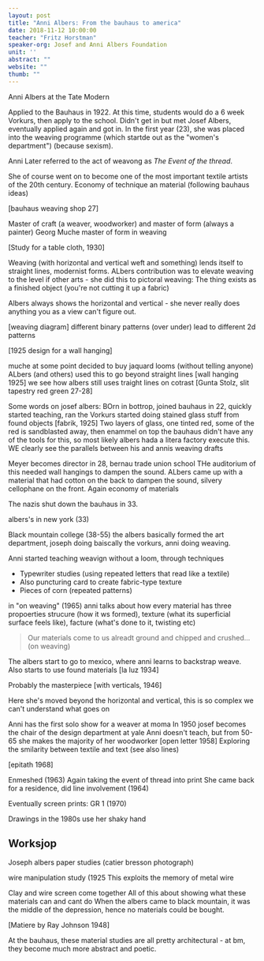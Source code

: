 ```yaml
---
layout: post
title: "Anni Albers: From the bauhaus to america"
date: 2018-11-12 10:00:00
teacher: "Fritz Horstman"
speaker-org: Josef and Anni Albers Foundation
unit: ''
abstract: ""
website: ""
thumb: ""
---
```


Anni Albers at the Tate Modern

Applied to the Bauhaus in 1922. At this time, students would do a 6 week Vorkurs, then apply to the school. Didn't get in but met Josef Albers, eventually applied again and got in. In the first year (23), she was placed into the weaving programme (which startde out as the "women's department") (because sexism).

Anni Later referred to the act of weavong as *The Event of the thread*.

She of course went on to become one of the most important textile artists of the 20th century. Economy of technique an material (following bauhaus ideas)

[bauhaus weaving shop 27]

Master of craft (a weaver, woodworker) and master of form (always a painter)
Georg Muche master of form in weaving

[Study for a table cloth, 1930]

Weaving (with horizontal and vertical weft and something) lends itself to straight lines, modernist forms. ALbers contribution was to elevate weaving to the level if other arts - she did this to pictoral weaving: The thing exists as a finished object (you're not cutting it up a fabric)

Albers always shows the horizontal and vertical - she never really does anything you as a view can't figure out.

[weaving diagram] different binary patterns (over under) lead to different 2d patterns

[1925 design for a wall hanging]

muche at some point decided to buy jaquard looms (without telling anyone)
ALbers (and others) used this to go beyond straight lines 
[wall hanging 1925]
we see how albers still uses traight lines on cotrast
[Gunta Stolz, slit tapestry red green 27-28]

Some words on josef albers:
BOrn in bottrop, joined bauhaus in 22, quickly started teaching, ran the Vorkurs
started doing stained glass stuff from found objects
[fabrik, 1925]
Two layers of glass, one tinted red, some of the red is sandblasted away, then enammel on top
the bauhaus didn't have any of the tools for this, so most likely albers hada a litera factory execute this.
WE clearly see the parallels between his and annis weaving drafts

Meyer becomes director in 28, bernau trade union school
THe auditorium of this needed wall hangings to dampen the sound. ALbers came up with a material that had cotton on the back to dampen the sound, silvery cellophane on the front. Again economy of materials

The nazis shut down the bauhaus in 33.

albers's in new york (33)

Black mountain college (38-55)
the albers basically formed the art department, joseph doing baiscally the vorkurs, anni doing weaving.

Anni started teaching weavign without a loom, through techniques

- Typewriter studies (using repeated letters that read like a textile)
- Also puncturing card to create fabric-type texture
- Pieces of corn (repeated patterns)

in "on weaving" (1965) anni talks about how every material has three propoerties
strucure (how it ws formed), texture (what its superficial surface feels like), facture (what's done to it, twisting etc)

> Our materials come to us alreadt ground and chipped and crushed...
(on weaving)

The albers start to go to mexico, where anni learns to backstrap weave. Also starts to use found materials
[la luz 1934]

Probably the masterpiece
[with verticals, 1946]

Here she's moved beyond the horizontal and vertical, this is so complex we can't understand what goes on

Anni has the first solo show for a weaver at moma
In 1950 josef becomes the chair of the design department at yale
Anni doesn't teach, but from 50-65 she makes the majority of her woodworker
[open letter 1958]
Exploring the smilarity between textile and text (see also lines)

[epitath 1968]

Enmeshed (1963)
Again taking the event of thread into print
She came back for a residence, did line involvement (1964)

Eventually screen prints:
GR 1 (1970)

Drawings in the 1980s use her shaky hand

## Worksjop

Joseph albers paper studies (catier bresson photograph)

wire manipulation study (1925
This exploits the memory of metal wire

Clay and wire screen come together 
All of this about showing what these materials can and cant do
When the albers came to black mountain, it was the middle of the depression, hence no materials could be bought. 

[Matiere by Ray Johnson 1948]

At the bauhaus, these material studies are all pretty architectural - at bm, they become much more abstract and poetic.